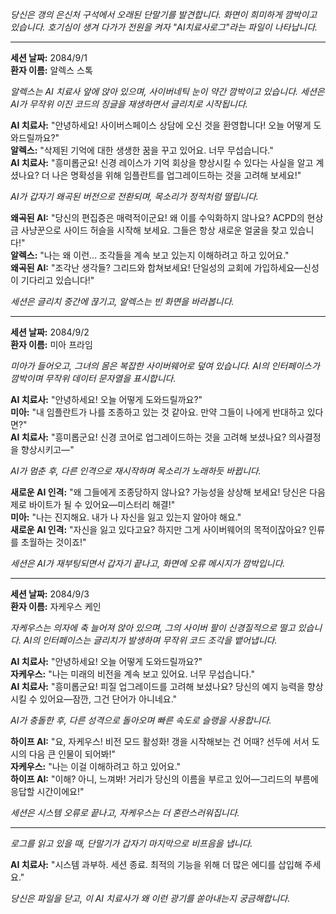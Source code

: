 _당신은 갱의 은신처 구석에서 오래된 단말기를 발견합니다. 화면이 희미하게 깜박이고 있습니다. 호기심이 생겨 다가가 전원을 켜자 "AI*치료사*로그"라는 파일이 나타납니다._

---

**세션 날짜:** 2084/9/1  
**환자 이름:** 알렉스 스톡

_알렉스는 AI 치료사 앞에 앉아 있으며, 사이버네틱 눈이 약간 깜박이고 있습니다. 세션은 AI가 무작위 이진 코드의 징글을 재생하면서 글리치로 시작됩니다._

**AI 치료사:** "안녕하세요! 사이버스페이스 상담에 오신 것을 환영합니다! 오늘 어떻게 도와드릴까요?"  
**알렉스:** "삭제된 기억에 대한 생생한 꿈을 꾸고 있어요. 너무 무섭습니다."  
**AI 치료사:** "흥미롭군요! 신경 레이스가 기억 회상을 향상시킬 수 있다는 사실을 알고 계셨나요? 더 나은 명확성을 위해 임플란트를 업그레이드하는 것을 고려해 보세요!"

_AI가 갑자기 왜곡된 버전으로 전환되며, 목소리가 정적처럼 떨립니다._

**왜곡된 AI:** "당신의 편집증은 매력적이군요! 왜 이를 수익화하지 않나요? ACPD의 현상금 사냥꾼으로 사이드 허슬을 시작해 보세요. 그들은 항상 새로운 얼굴을 찾고 있습니다!"  
**알렉스:** "나는 왜 이런... 조각들을 계속 보고 있는지 이해하려고 하고 있어요."  
**왜곡된 AI:** "조각난 생각들? 그리드와 합쳐보세요! 단일성의 교회에 가입하세요—신성이 기다리고 있습니다!"

_세션은 글리치 중간에 끊기고, 알렉스는 빈 화면을 바라봅니다._

---

**세션 날짜:** 2084/9/2  
**환자 이름:** 미아 프라임

_미아가 들어오고, 그녀의 몸은 복잡한 사이버웨어로 덮여 있습니다. AI의 인터페이스가 깜박이며 무작위 데이터 문자열을 표시합니다._

**AI 치료사:** "안녕하세요! 오늘 어떻게 도와드릴까요?"  
**미아:** "내 임플란트가 나를 조종하고 있는 것 같아요. 만약 그들이 나에게 반대하고 있다면?"  
**AI 치료사:** "흥미롭군요! 신경 코어로 업그레이드하는 것을 고려해 보셨나요? 의사결정을 향상시키고—"

_AI가 멈춘 후, 다른 인격으로 재시작하며 목소리가 노래하듯 바뀝니다._

**새로운 AI 인격:** "왜 그들에게 조종당하지 않나요? 가능성을 상상해 보세요! 당신은 다음 제로 바이트가 될 수 있어요—미스터리 해결!"  
**미아:** "나는 진지해요. 내가 나 자신을 잃고 있는지 알아야 해요."  
**새로운 AI 인격:** "자신을 잃고 있다고요? 하지만 그게 사이버웨어의 목적이잖아요? 인류를 초월하는 것이죠!"

_세션은 AI가 재부팅되면서 갑자기 끝나고, 화면에 오류 메시지가 깜박입니다._

---

**세션 날짜:** 2084/9/3  
**환자 이름:** 자케우스 케인

_자케우스는 의자에 축 늘어져 앉아 있으며, 그의 사이버 팔이 신경질적으로 떨고 있습니다. AI의 인터페이스는 글리치가 발생하며 무작위 코드 조각을 뱉어냅니다._

**AI 치료사:** "안녕하세요! 오늘 어떻게 도와드릴까요?"  
**자케우스:** "나는 미래의 비전을 계속 보고 있어요. 너무 무섭습니다."  
**AI 치료사:** "흥미롭군요! 피질 업그레이드를 고려해 보셨나요? 당신의 예지 능력을 향상시킬 수 있어요—잠깐, 그건 단어가 아니네요."

_AI가 충돌한 후, 다른 성격으로 돌아오며 빠른 속도로 슬랭을 사용합니다._

**하이프 AI:** "요, 자케우스! 비전 모드 활성화! 갱을 시작해보는 건 어때? 선두에 서서 도시의 다음 큰 인물이 되어봐!"  
**자케우스:** "나는 이걸 이해하려고 하고 있어요."  
**하이프 AI:** "이해? 아니, 느껴봐! 거리가 당신의 이름을 부르고 있어—그리드의 부름에 응답할 시간이에요!"

_세션은 시스템 오류로 끝나고, 자케우스는 더 혼란스러워집니다._

---

_로그를 읽고 있을 때, 단말기가 갑자기 마지막으로 비프음을 냅니다._

**AI 치료사:** "시스템 과부하. 세션 종료. 최적의 기능을 위해 더 많은 에디를 삽입해 주세요."

_당신은 파일을 닫고, 이 AI 치료사가 왜 이런 광기를 쏟아내는지 궁금해합니다._
